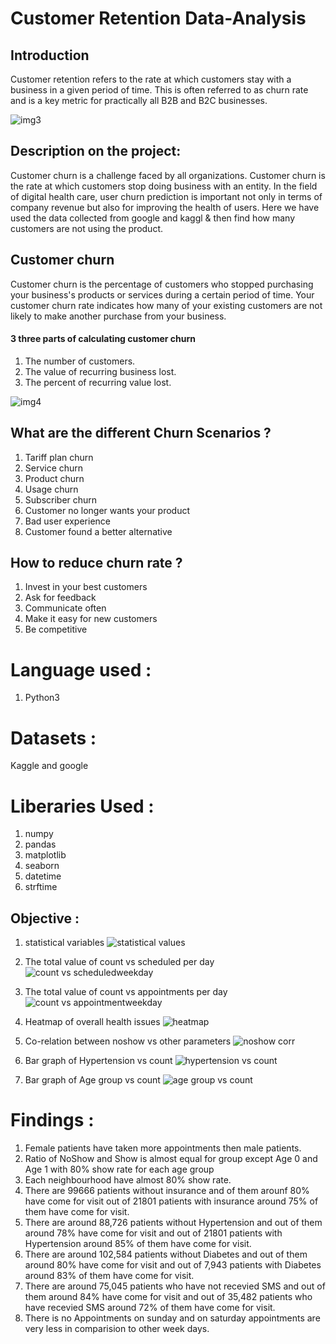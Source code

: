 # Customer Retention Data-Analysis 

## Introduction
Customer retention refers to the rate at which customers stay with a business in a given period of time.
This is often referred to as churn rate and is a key metric for practically all B2B and B2C businesses.

![img3](https://github.com/rahulrajan15/Hospital_patients_Data_Analysis_python_project/assets/113009011/d5501e2f-b9e3-437b-aeb9-cdc3e6483b09)

## Description on the project:
Customer churn is a challenge faced by all organizations. 
Customer churn is the rate at which customers stop doing business with an entity. In the field of digital health care,
user churn prediction is important not only in terms of company revenue but also for improving the health of users. 
Here we have used the data collected from google and kaggl & then find how many customers are not using the product. 

## Customer churn
Customer churn is the percentage of customers who stopped purchasing your business's products or services during a certain period of time. 
Your customer churn rate indicates how many of your existing customers are not likely to make another purchase from your business.

#### 3 three parts of calculating customer churn
1) The number of customers.
2) The value of recurring business lost.
3) The percent of recurring value lost.

![img4](https://github.com/rahulrajan15/Hospital_patients_Data_Analysis_python_project/assets/113009011/30390371-8841-4882-9e57-7c92f5deb20f)

##  What are the different Churn Scenarios ?
1) Tariff plan churn
2) Service churn
3) Product churn
4) Usage churn
5) Subscriber churn
6) Customer no longer wants your product
7) Bad user experience
8) Customer found a better alternative

## How to reduce churn rate ?
1) Invest in your best customers
2) Ask for feedback
3) Communicate often
4) Make it easy for new customers
5) Be competitive

# Language used :
1) Python3

# Datasets : 
Kaggle and google

# Liberaries Used :
1) numpy 
2) pandas 
3) matplotlib
4) seaborn 
5) datetime
6) strftime

## Objective :
1) statistical variables
![statistical values](https://github.com/rahulrajan15/Hospital_patients_Data_Analysis_python_project/assets/113009011/de30b925-e481-4814-8042-af906a7e3ef9)

2) The total value of count vs scheduled per day
![count vs scheduledweekday](https://github.com/rahulrajan15/Hospital_patients_Data_Analysis_python_project/assets/113009011/5f9465ac-6da9-4aca-a5c1-88dab4f7a884)

3) The total value of count vs appointments per day
![count vs appointmentweekday](https://github.com/rahulrajan15/Hospital_patients_Data_Analysis_python_project/assets/113009011/e8dec95b-12e8-4802-b926-017176a74e5d)

4) Heatmap of overall health issues
![heatmap](https://github.com/rahulrajan15/Hospital_patients_Data_Analysis_python_project/assets/113009011/1d6697b9-57b8-486a-a917-aad36ab5edf0)

5) Co-relation between noshow vs other parameters
![noshow corr](https://github.com/rahulrajan15/Hospital_patients_Data_Analysis_python_project/assets/113009011/6943dbc8-dea5-47de-bc34-b60632e7c0f9)

6) Bar graph of Hypertension vs count
![hypertension vs count](https://github.com/rahulrajan15/Hospital_patients_Data_Analysis_python_project/assets/113009011/10599c1b-6a14-4e57-a9b9-6f9bbfd47ebc)

7) Bar graph of Age group vs count
![age group vs count](https://github.com/rahulrajan15/Hospital_patients_Data_Analysis_python_project/assets/113009011/eb29dcd5-898d-4365-a946-eb3a4c593390)


# Findings :
1) Female patients have taken more appointments then male patients.
2) Ratio of NoShow and Show is almost equal for group except Age 0 and Age 1 with 80% show rate for each age group
3) Each neighbourhood have almost 80% show rate.
4) There are 99666 patients without insurance and of them arounf 80% have come for visit out of 21801 patients with insurance around 75% of them have come for visit.
5) There are around 88,726 patients without  Hypertension and out of them around 78% have come for visit and out of 21801 patients with Hypertension around 85% of them have come for visit.
6) There are around 102,584 patients without Diabetes and out of them around 80% have come for visit and out of 7,943 patients with Diabetes around 83% of them have come for visit.
7) There are around 75,045 patients who have not recevied SMS and out of them around 84% have come for visit and out of 35,482 patients who have recevied SMS around 72% of them have come for visit.
8) There is no Appointments on sunday and on saturday appointments are very less in comparision to other week days.


